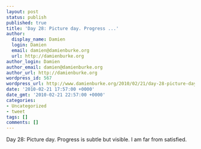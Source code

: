 ```yaml
---
layout: post
status: publish
published: true
title: 'Day 28: Picture day. Progress ...'
author:
  display_name: Damien
  login: Damien
  email: damien@damienburke.org
  url: http://damienburke.org
author_login: Damien
author_email: damien@damienburke.org
author_url: http://damienburke.org
wordpress_id: 567
wordpress_url: http://www.damienburke.org/2010/02/21/day-28-picture-day-progress/
date: '2010-02-21 17:57:00 +0000'
date_gmt: '2010-02-21 22:57:00 +0000'
categories:
- Uncategorized
- tweet
tags: []
comments: []
---
```

<p>Day 28: Picture day. Progress is subtle but visible. I am far from satisfied.</p>
